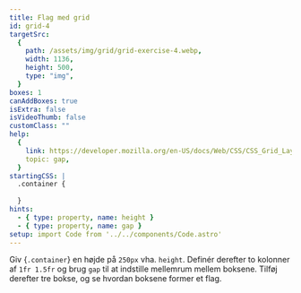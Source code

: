 ```yaml
---
title: Flag med grid
id: grid-4
targetSrc:
  {
    path: /assets/img/grid/grid-exercise-4.webp,
    width: 1136,
    height: 500,
    type: "img",
  }
boxes: 1
canAddBoxes: true
isExtra: false
isVideoThumb: false
customClass: ""
help:
  {
    link: https://developer.mozilla.org/en-US/docs/Web/CSS/CSS_Grid_Layout/Basic_Concepts_of_Grid_Layout#gutters,
    topic: gap,
  }
startingCSS: |
  .container {
    
  }
hints:
  - { type: property, name: height }
  - { type: property, name: gap }
setup: import Code from '../../components/Code.astro'
---
```


Giv {<Code type="selector">.container</Code>} en højde på <Code>250px</Code> vha. `height`. Definér derefter to kolonner af <Code>1fr 1.5fr</Code> og brug `gap` til at indstille mellemrum mellem boksene. Tilføj derefter tre bokse, og se hvordan boksene former et flag.
